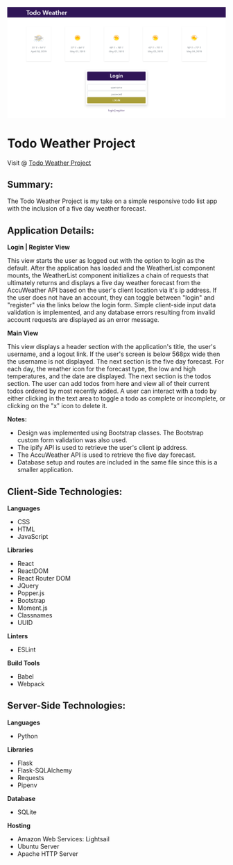 ![](screenshot.png)

# Todo Weather Project

Visit @ [Todo Weather Project](http://todo-weather-project.54.218.142.71.xip.io)

## Summary:

The Todo Weather Project is my take on a simple responsive todo list app with the inclusion of a five day weather forecast.

## Application Details:

**Login | Register View**

This view starts the user as logged out with the option to login as the default. After the application has loaded and the 
WeatherList component mounts, the WeatherList component initializes a chain of requests that ultimately returns and displays a 
five day weather forecast from the AccuWeather API based on the user's client location via it's ip address. If the user does 
not have an account, they can toggle between "login" and "register" via the links below the login form. Simple client-side 
input data validation is implemented, and any database errors resulting from invalid account requests are displayed as an error 
message.

**Main View**

This view displays a header section with the application's title, the user's username, and a logout link. If the user's screen 
is below 568px wide then the username is not displayed. The next section is the five day forecast. For each day, the weather 
icon for the forecast type, the low and high temperatures, and the date are displayed. The next section is the todos section. 
The user can add todos from here and view all of their current todos ordered by most recently added. A user can interact with a 
todo by either clicking in the text area to toggle a todo as complete or incomplete, or clicking on the "x" icon to delete it.

**Notes:**
- Design was implemented using Bootstrap classes. The Bootstrap custom form validation was also used.
- The ipify API is used to retrieve the user's client ip address.
- The AccuWeather API is used to retrieve the five day forecast.
- Database setup and routes are included in the same file since this is a smaller application.

## Client-Side Technologies:

**Languages**

- CSS
- HTML
- JavaScript

**Libraries**

- React
- ReactDOM
- React Router DOM
- JQuery
- Popper.js
- Bootstrap
- Moment.js
- Classnames
- UUID

**Linters**

- ESLint

**Build Tools**

- Babel
- Webpack

## Server-Side Technologies:

**Languages**

- Python

**Libraries**

- Flask
- Flask-SQLAlchemy
- Requests
- Pipenv

**Database**

- SQLite

**Hosting**

- Amazon Web Services: Lightsail
- Ubuntu Server
- Apache HTTP Server
